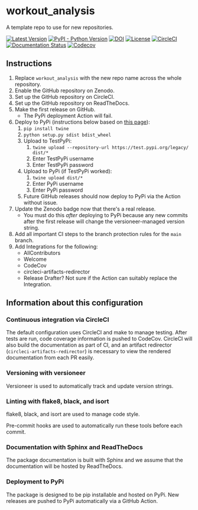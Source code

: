 # workout_analysis
A template repo to use for new repositories.

[![Latest Version](https://img.shields.io/pypi/v/workout_analysis.svg)](https://pypi.python.org/pypi/workout_analysis/)
[![PyPI - Python Version](https://img.shields.io/pypi/pyversions/workout_analysis.svg)](https://pypi.python.org/pypi/workout_analysis/)
[![DOI](https://zenodo.org/badge/111111.svg)](https://zenodo.org/badge/latestdoi/111111)
[![License](https://img.shields.io/badge/License-LGPL%202.1-blue.svg)](https://opensource.org/licenses/LGPL-2.1)
[![CircleCI](https://circleci.com/gh/workout_analysis/workout_analysis.svg?style=shield)](https://circleci.com/gh/workout_analysis/workout_analysis)
[![Documentation Status](https://readthedocs.org/projects/workout_analysis/badge/?version=latest)](http://workout_analysis.readthedocs.io/en/latest/?badge=latest)
[![Codecov](https://codecov.io/gh/workout_analysis/workout_analysis/branch/main/graph/badge.svg)](https://codecov.io/gh/workout_analysis/workout_analysis)

## Instructions

1. Replace `workout_analysis` with the new repo name across the whole repository.
1. Enable the GitHub repository on Zenodo.
1. Set up the GitHub repository on CircleCI.
1. Set up the GitHub repository on ReadTheDocs.
1. Make the first release on GitHub.
    - The PyPi deployment Action will fail.
1. Deploy to PyPi (instructions below based on [this page](https://realpython.com/pypi-publish-python-package/#publishing-to-pypi)):
    1. `pip install twine`
    1. `python setup.py sdist bdist_wheel`
    1. Upload to TestPyPi:
        1. `twine upload --repository-url https://test.pypi.org/legacy/ dist/*`
        1. Enter TestPyPi username
        1. Enter TestPyPi password
    1. Upload to PyPi (if TestPyPi worked):
        1. `twine upload dist/*`
        1. Enter PyPi username
        1. Enter PyPi password
    1. Future GitHub releases should now deploy to PyPi via the Action without issue.
1. Update the Zenodo badge now that there's a real release.
    - You must do this _after_ deploying to PyPi because any new commits
      after the first release will change the versioneer-managed version string.
1. Add all important CI steps to the branch protection rules for the `main` branch.
1. Add Integrations for the following:
    - AllContributors
    - Welcome
    - CodeCov
    - circleci-artifacts-redirector
    - Release Drafter? Not sure if the Action can suitably replace the Integration.

## Information about this configuration

### Continuous integration via CircleCI

The default configuration uses CircleCI and make to manage testing.
After tests are run, code coverage information is pushed to CodeCov.
CircleCI will also build the documentation as part of CI, and an artifact redirector
(`circleci-artifacts-redirector`) is necessary to view the rendered documentation from each PR easily.

### Versioning with versioneer

Versioneer is used to automatically track and update version strings.

### Linting with flake8, black, and isort

flake8, black, and isort are used to manage code style.

Pre-commit hooks are used to automatically run these tools before each commit.

### Documentation with Sphinx and ReadTheDocs

The package documentation is built with Sphinx and we assume that the documentation will be hosted by ReadTheDocs.

### Deployment to PyPi

The package is designed to be pip installable and hosted on PyPi.
New releases are pushed to PyPi automatically via a GitHub Action.
